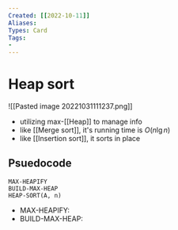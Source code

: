 ```yaml
---
Created: [[2022-10-11]]
Aliases: 
Types: Card
Tags: 
- 
---
```

# Heap sort
![[Pasted image 20221031111237.png]]
- utilizing max-[[Heap]] to manage info
- like [[Merge sort]], it's running time is $O(n\lg n)$
- like [[Insertion sort]], it sorts in place
## Psuedocode
```Pseudocode
MAX-HEAPIFY
BUILD-MAX-HEAP
HEAP-SORT(A, n)

```
- MAX-HEAPIFY: 
- BUILD-MAX-HEAP: 